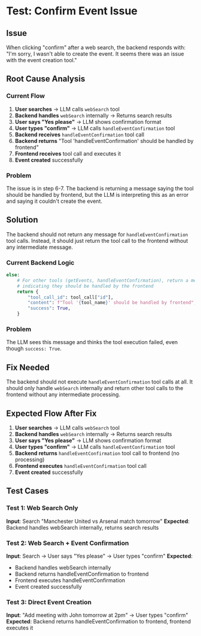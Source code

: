 # Test: Confirm Event Issue

## Issue

When clicking "confirm" after a web search, the backend responds with:
"I'm sorry, I wasn't able to create the event. It seems there was an issue with the event creation tool."

## Root Cause Analysis

### Current Flow

1. **User searches** → LLM calls `webSearch` tool
2. **Backend handles** `webSearch` internally → Returns search results
3. **User says "Yes please"** → LLM shows confirmation format
4. **User types "confirm"** → LLM calls `handleEventConfirmation` tool
5. **Backend receives** `handleEventConfirmation` tool call
6. **Backend returns** "Tool 'handleEventConfirmation' should be handled by frontend"
7. **Frontend receives** tool call and executes it
8. **Event created** successfully

### Problem

The issue is in step 6-7. The backend is returning a message saying the tool should be handled by frontend, but the LLM is interpreting this as an error and saying it couldn't create the event.

## Solution

The backend should not return any message for `handleEventConfirmation` tool calls. Instead, it should just return the tool call to the frontend without any intermediate message.

### Current Backend Logic

```python
else:
    # For other tools (getEvents, handleEventConfirmation), return a message
    # indicating they should be handled by the frontend
    return {
        "tool_call_id": tool_call["id"],
        "content": f"Tool '{tool_name}' should be handled by frontend",
        "success": True,
    }
```

### Problem

The LLM sees this message and thinks the tool execution failed, even though `success: True`.

## Fix Needed

The backend should not execute `handleEventConfirmation` tool calls at all. It should only handle `webSearch` internally and return other tool calls to the frontend without any intermediate processing.

## Expected Flow After Fix

1. **User searches** → LLM calls `webSearch` tool
2. **Backend handles** `webSearch` internally → Returns search results
3. **User says "Yes please"** → LLM shows confirmation format
4. **User types "confirm"** → LLM calls `handleEventConfirmation` tool
5. **Backend returns** `handleEventConfirmation` tool call to frontend (no processing)
6. **Frontend executes** `handleEventConfirmation` tool call
7. **Event created** successfully

## Test Cases

### Test 1: Web Search Only

**Input**: Search "Manchester United vs Arsenal match tomorrow"
**Expected**: Backend handles webSearch internally, returns search results

### Test 2: Web Search + Event Confirmation

**Input**: Search → User says "Yes please" → User types "confirm"
**Expected**:

- Backend handles webSearch internally
- Backend returns handleEventConfirmation to frontend
- Frontend executes handleEventConfirmation
- Event created successfully

### Test 3: Direct Event Creation

**Input**: "Add meeting with John tomorrow at 2pm" → User types "confirm"
**Expected**: Backend returns handleEventConfirmation to frontend, frontend executes it
